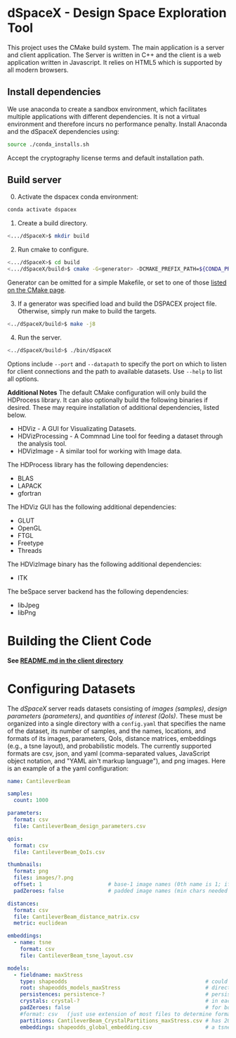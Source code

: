 # dSpaceX - Design Space Exploration Tool

This project uses the CMake build system. The main application is a server
and client application. The Server is written in C++ and the client is
a web application written in Javascript. It relies on HTML5 which is 
supported by all modern browsers.

## Install dependencies

We use anaconda to create a sandbox environment, which facilitates multiple applications with different dependencies. It is not a virtual environment and therefore incurs no performance penalty. Install Anaconda and the dSpaceX dependencies using:  
```bash
source ./conda_installs.sh
```
Accept the cryptography license terms and default installation path.  

## Build server
0. Activate the dspacex conda environment:
``` bash
conda activate dspacex
```

1. Create a build directory.
```bash
<.../dSpaceX>$ mkdir build
```

2. Run cmake to configure.
```bash
<.../dSpaceX>$ cd build
<.../dSpaceX/build>$ cmake -G<generator> -DCMAKE_PREFIX_PATH=${CONDA_PREFIX} ../
```
Generator can be omitted for a simple Makefile, or set to one of those [listed on the CMake page](https://cmake.org/cmake/help/latest/manual/cmake-generators.7.html#command-line-build-tool-generators).

3. If a generator was specified load and build the DSPACEX project file. Otherwise, simply run make to build the targets.
```bash
<../dSpaceX/build>$ make -j8
```

4. Run the server.
``` bash
<../dSpaceX/build>$ ./bin/dSpaceX
```
Options include `--port` and `--datapath` to specify the port on which to listen for client connections and the path to available datasets.
Use `--help` to list all options.


**Additional Notes**
The default CMake configuration will only build the HDProcess library.
It can also optionally build the following binaries if desired.
These may require installation of additional dependencies, listed below.
- HDViz           - A GUI for Visualizating Datasets.
- HDVizProcessing - A Commnad Line tool for feeding a dataset through the analysis tool.
- HDVizImage      - A similar tool for working with Image data.

The HDProcess library has the following dependencies:
- BLAS
- LAPACK
- gfortran

The HDViz GUI has the following additional dependencies:
- GLUT
- OpenGL
- FTGL
- Freetype
- Threads

The HDVizImage binary has the following additional dependencies:
- ITK

The beSpace server backend has the following dependencies:
- libJpeg
- libPng

# Building the Client Code
**See [README.md in the client directory](./client/README.md)**



# Configuring Datasets

The *dSpaceX* server reads datasets consisting of _images (samples)_, _design parameters (parameters)_, and _quantities of interest (QoIs)_. These must be organized into a single directory with a `config.yaml` that specifies the name of the dataset, its number of samples, and the names, locations, and formats of its images, parameters, QoIs, distance matrices, embeddings (e.g., a tsne layout), and probabilistic models. The currently supported formats are csv, json, and yaml (comma-separated values, JavaScript object notation, and "YAML ain't markup language"), and png images. Here is an example of a the yaml configuration:

```yaml
name: CantileverBeam

samples:
  count: 1000

parameters:
  format: csv
  file: CantileverBeam_design_parameters.csv

qois:
  format: csv
  file: CantileverBeam_QoIs.csv

thumbnails:
  format: png
  files: images/?.png
  offset: 1                     # base-1 image names (0th name is 1; if offset by 1000, names would start at 1000)
  padZeroes: false              # padded image names (min chars needed must represent offset + num_files)

distances:
  format: csv
  file: CantileverBeam_distance_matrix.csv
  metric: euclidean

embeddings:
  - name: tsne
    format: csv
    file: CantileverBeam_tsne_layout.csv

models:
  - fieldname: maxStress
    type: shapeodds                                            # could be shapeodds or sharedgp
    root: shapeodds_models_maxStress                           # directory of models for this field
    persistences: persistence-?                                # persistence files
    crystals: crystal-?                                        # in each persistence dir are its crystals
    padZeroes: false                                           # for both persistence and crystal dirs/files
    #format: csv   (just use extension of most files to determine format) # lots of csv files in each crystal: Z, crystalIds, W, wo
    partitions: CantileverBeam_CrystalPartitions_maxStress.csv # has 20 lines of varying length and 20 persistence levels
    embeddings: shapeodds_global_embedding.csv                 # a tsne embedding? Global for each p-lvl, and local for each crystal
```
